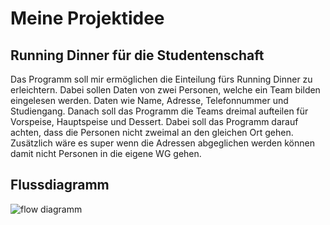 # Meine Projektidee

## Running Dinner für die Studentenschaft

Das Programm soll mir ermöglichen die Einteilung fürs Running Dinner zu erleichtern. Dabei sollen Daten von zwei Personen, welche ein Team bilden eingelesen werden. Daten wie Name, Adresse, Telefonnummer und Studiengang. Danach soll das Programm die Teams dreimal aufteilen für Vorspeise, Hauptspeise und Dessert. Dabei soll das Programm darauf achten, dass die Personen nicht zweimal an den gleichen Ort gehen. Zusätzlich wäre es super wenn die Adressen abgeglichen werden können damit nicht Personen in die eigene WG gehen.

## Flussdiagramm

![flow diagramm](dbm3/diagramm.jpg "flow diagramm")